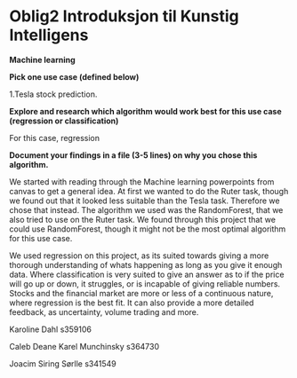 # Oblig2 Introduksjon til Kunstig Intelligens

**Machine learning**

**Pick one use case (defined below)**

  1.Tesla stock prediction.
  
**Explore and research which algorithm would work best for this use case (regression or classification)**

  For this case, regression
  
**Document your findings in a file (3-5 lines) on why you chose this algorithm.**

  We started with reading through the Machine learning powerpoints from canvas to get a general idea. At first we wanted to do the Ruter task, though we found out that it looked less suitable than the Tesla task.     Therefore we chose that instead. The algorithm we used was the RandomForest, that we also tried to use on the Ruter task. 
  We found through this project that we could use RandomForest, though it might not be the most optimal algorithm for this use case.

  We used regression on this project, as its suited towards giving a more thorough understanding of whats happening as long as you give it enough data. Where classification is very suited to give an answer as to if the price will go up or down, it struggles, or is incapable of giving reliable numbers. Stocks and the financial market are more or less of a continuous nature, where regression is the best fit. It can also provide a more detailed feedback, as uncertainty, volume trading and more.


Karoline Dahl s359106

Caleb Deane Karel Munchinsky s364730 

Joacim Siring Sørlle s341549
